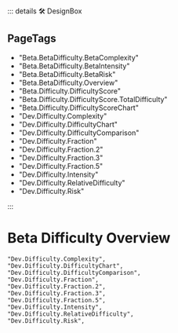 ::: details 🛠 DesignBox
<h2>PageTags</h2>

- "Beta.BetaDifficulty.BetaComplexity"
- "Beta.BetaDifficulty.BetaIntensity"
- "Beta.BetaDifficulty.BetaRisk"
- "Beta.BetaDifficulty.Overview"
- "Beta.Difficulty.DifficultyScore"
- "Beta.Difficulty.DifficultyScore.TotalDifficulty"
- "Beta.Difficulty.DifficultyScoreChart"
- "Dev.Difficulty.Complexity"
- "Dev.Difficulty.DifficultyChart"
- "Dev.Difficulty.DifficultyComparison"
- "Dev.Difficulty.Fraction"
- "Dev.Difficulty.Fraction.2"
- "Dev.Difficulty.Fraction.3"
- "Dev.Difficulty.Fraction.5"
- "Dev.Difficulty.Intensity"
- "Dev.Difficulty.RelativeDifficulty"
- "Dev.Difficulty.Risk"


:::

# Beta Difficulty Overview

    "Dev.Difficulty.Complexity",
    "Dev.Difficulty.DifficultyChart",
    "Dev.Difficulty.DifficultyComparison",
    "Dev.Difficulty.Fraction",
    "Dev.Difficulty.Fraction.2",
    "Dev.Difficulty.Fraction.3",
    "Dev.Difficulty.Fraction.5",
    "Dev.Difficulty.Intensity",
    "Dev.Difficulty.RelativeDifficulty",
    "Dev.Difficulty.Risk",